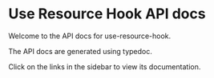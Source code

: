 # Use Resource Hook API docs

Welcome to the API docs for use-resource-hook.

The API docs are generated using typedoc.

Click on the links in the sidebar to view its documentation.
